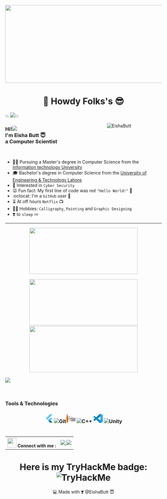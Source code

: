<a href="url"><img src="https://holopin.io/api/user/board?user=eisha_butt"  height="250" width="1000" ></a>

<h1 align="center">🌟 Howdy Folks's 😎</h1>   
<!--
**EishaButt/EishaButt** is a ✨ _special_ ✨ repository because its `README.md` (this file) appears on your GitHub profile.
-->
<p align="center">
  
💥 ![](https://komarev.com/ghpvc/?username=EishaButt&color=blueviolet&label=Profile+Views)💥 
</p>
<a href="https://github.com/EishaButt"><img width="35%" align="right" alt="EishaButt" src="https://github-profile-trophy.vercel.app/?username=EishaButt&theme=juicyfresh&no-frame=true&no-bg=true&title=Commit&row=1&column=1" /></a>
<h3>Hi!<img src="https://github.com/TheDudeThatCode/TheDudeThatCode/blob/master/Assets/wave.gif" width="29px"><br>I'm Eisha Butt 😇<br>a Computer Scientist</h3> 

<br />

- 👩‍🎓 Pursuing a Master's degree in Computer Science from the [Information technology University](https://itu.edu.pk/)
- 🎓 Bachelor's degree in Computer Science from the [University of Engineering & Technology Lahore](https://uet.edu.pk/)
- 👀 Interested in `Cyber Security` 
- 😜 Fun fact: My first line of code was not `"Hello World!"` 🎉
- :octocat: I'm a `GitHub` user 😬
- ⏳ At off hours `Netflix` 📺
- 🤹‍♀️ Hobbies: `Calligraphy`, `Painting` and `Graphic Designing`
- ❣️ to `sleep` 💤



<hr>
<p align="center">
<a href="url"><img src="https://github-readme-stats.vercel.app/api/top-langs/?username=EishaButt&hide=python&layout=compact&theme=jolly"  height="148" width="348" ></a>
<p/>

<p align="center">
<a href="url"><img src="https://github-readme-stats.vercel.app/api?username=EishaButt&show_icons=true&theme=jolly"  height="148" width="348" ></a>
<a href="url"><img src="https://github-readme-streak-stats.herokuapp.com/?user=EishaButt&theme=jolly"  height="148" width="348" ></a>
</p>

[![](https://activity-graph.herokuapp.com/graph?username=EishaButt&theme=dracula)](https://github.com/EishaButt/github-readme-activity-graph)

<br />

<h3> Tools & Technologies<h3/>
<p align="center">
<img src="https://raw.githubusercontent.com/github/explore/80688e429a7d4ef2fca1e82350fe8e3517d3494d/topics/flutter/flutter.png" alt="Flutter" width="30" height="30"/><img src="https://raw.githubusercontent.com/jmnote/z-icons/master/svg/git.svg" width="30" alt="Git" height="30" /><img src="https://raw.githubusercontent.com/gilbarbara/logos/master/logos/firebase.svg" alt="Firebase" width="30" height="30"/> <img src="https://raw.githubusercontent.com/jmnote/z-icons/master/svg/cpp.svg" width="30" alt="C++" height="30"/> <img src="https://raw.githubusercontent.com/github/explore/80688e429a7d4ef2fca1e82350fe8e3517d3494d/topics/visual-studio-code/visual-studio-code.png" alt="VSCode" width="30" height="30"/>  <img src="https://github.com/halak/unity-editor-icons/blob/master/icons/small/BuildSettings.Editor.png" alt="Unity" width="30" height="30"/>
	
</p>

<h1 align="center"></h1>
	  
 <table align="center">
 <th> <img src="https://github.com/TheDudeThatCode/TheDudeThatCode/blob/master/Assets/Hi.gif" width="29px" height="30px"/> Connect with me  :</th>
<td>
   <a href="https://www.linkedin.com/in/eisha-butt-30a343185/" class="pics"><img src="https://user-images.githubusercontent.com/56452820/132254880-375d3383-f227-4920-a94b-e567592268f8.png" height="47vh">  </a>
  <a href="https://mail.google.com/mail/?view=cm&fs=1&tf=1&to=eisharathore5@gmail.com" class="pics"><img src="https://user-images.githubusercontent.com/56452820/132254868-4afe403c-0c88-4023-86c5-23ef0ec7a3f7.png" height="47vh"></td>
    </table>
	  
<h1 align="center">
Here is my TryHackMe badge:

<img src="https://tryhackme-badges.s3.amazonaws.com/eisharathore5.png" alt="TryHackMe">
</h1>	  


<p align="center"> 💻 Made with ❣️  
<a style='text-decoration: none;' href="https://github.com/EishaButt">@EishaButt</a> 😇
</p>





